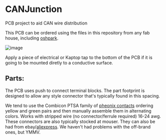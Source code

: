 # CANJunction
PCB project to aid CAN wire distribution

This PCB can be ordered using the files in this repository from any fab house, including [oshpark](https://oshpark.com/shared_projects/lZ9DFcMB).

![image](https://user-images.githubusercontent.com/1295877/125717506-4a5a9378-8b09-47d7-a608-997e0b671e5d.png)

Apply a piece of electrical or Kaptop tap to the bottom of the PCB if it is going to be mounted diretly to a conductive surface.

## Parts:

The PCB uses push to connect terminal blocks. The part footprint is designed to allow any style connector that's typically found in this spacing.

We tend to use the Combicon PTSA family of [pheonix contacts](https://www.digikey.com/short/zdrh8825) ordering yellow and green pairs and then manually assemble them in alternating colors. Works with stripped wire (no connector/ferrule required) 16-24 awg.  
These connectors are also typically stocked at mouser. They can also be had from ebay/[aliexpress](https://www.aliexpress.com/item/32880938989.html). We haven't had problems with the off-brand ones, but YMMV.
